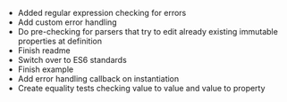  - Added regular expression checking for errors
 - Add custom error handling
 - Do pre-checking for parsers that try to edit already existing immutable properties at definition
 - Finish readme
 - Switch over to ES6 standards
 - Finish example
 - Add error handling callback on instantiation
 - Create equality tests checking value to value and value to property
